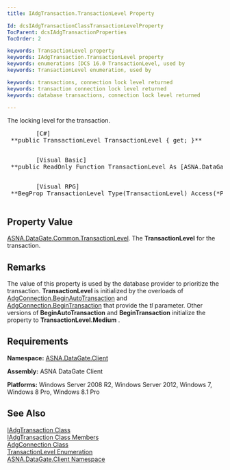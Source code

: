 ```yaml
---
title: IAdgTransaction.TransactionLevel Property

Id: dcsIAdgTransactionClassTransactionLevelProperty
TocParent: dcsIAdgTransactionProperties
TocOrder: 2

keywords: TransactionLevel property
keywords: IAdgTransaction.TransactionLevel property
keywords: enumerations [DCS 16.0 TransactionLevel, used by
keywords: TransactionLevel enumeration, used by

keywords: transactions, connection lock level returned
keywords: transaction connection lock level returned
keywords: database transactions, connection lock level returned

---
```


The locking level for the transaction.
<pre>        <span class="lang">[C#]</span>
 **public TransactionLevel TransactionLevel { get; }** 
      </pre>
<pre>        <span class="lang">[Visual Basic] </span>
 **public ReadOnly Function TransactionLevel As [ASNA.DataGate.Common.TransactionLevel](transaction-level-enumeration.html)** 
      </pre>
<pre class="prettyprint">
        <span class="lang">[Visual RPG]</span>
 **BegProp TransactionLevel Type(TransactionLevel) Access(*Public) Modifier(*NotOverridable)** 
      </pre>

## Property Value

[ASNA.DataGate.Common.TransactionLevel](transaction-level-enumeration.html). The **TransactionLevel** for the transaction.
## Remarks

The value of this property is used by the database provider to prioritize the transaction. **TransactionLevel** is initialized by the overloads of [AdgConnection.BeginAutoTransaction](adg-connection-class-begin-auto-transaction-method-main.html) and [AdgConnection.BeginTransaction](adg-connection-class-begin-transaction-method-main.html) that provide the *tl* parameter. Other versions of **BeginAutoTransaction** and **BeginTransaction** initialize the property to **TransactionLevel.Medium** .
## Requirements

<span> **Namespace:** [ASNA.DataGate.Client](datagate-client-namespace.html) </span> 

<span> **Assembly:** ASNA DataGate Client</span> 

<span> **Platforms:** Windows Server 2008 R2, Windows Server 2012, Windows 7, Windows 8 Pro, Windows 8.1 Pro</span>
## See Also


[IAdgTransaction Class](iadg-transaction-class.html)
      <br />
[IAdgTransaction Class Members](iadg-transaction-members.html)
      <br />
[AdgConnection Class](adg-connection-class.html)
      <br />
[TransactionLevel Enumeration](transaction-level-enumeration.html)
      <br />
[ASNA.DataGate.Client Namespace](datagate-client-namespace.html)

